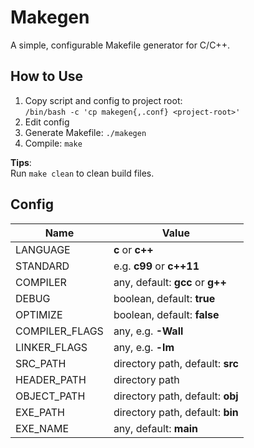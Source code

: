 # Makegen
A simple, configurable Makefile generator for C/C++.

## How to Use
1. Copy script and config to project root:  
   `/bin/bash -c 'cp makegen{,.conf} <project-root>'`
2. Edit config
3. Generate Makefile: `./makegen`
4. Compile: `make`

**Tips**:  
Run `make clean` to clean build files.

## Config
| Name                | Value                            |
|---------------------|----------------------------------|
| LANGUAGE            | **c** or **c++**                 | 
| STANDARD            | e.g. **c99** or **c++11**        |
| COMPILER            | any, default: **gcc** or **g++** |
| DEBUG               | boolean, default: **true**       |
| OPTIMIZE            | boolean, default: **false**      |
| COMPILER_FLAGS      | any, e.g. **-Wall**              |
| LINKER_FLAGS        | any, e.g. **-lm**                |
| SRC_PATH            | directory path, default: **src** |
| HEADER_PATH         | directory path                   |
| OBJECT_PATH         | directory path, default: **obj** |
| EXE_PATH            | directory path, default: **bin** |
| EXE_NAME            | any, default: **main**           |
